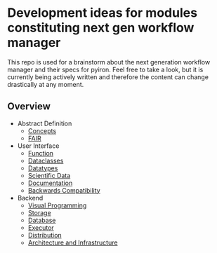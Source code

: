# Development ideas for modules constituting next gen workflow manager

This repo is used for a brainstorm about the next generation workflow manager and their specs for pyiron. Feel free to take a look, but it is currently being actively written and therefore the content can change drastically at any moment.

## Overview 
* Abstract Definition
  * [Concepts](concepts.md)
  * [FAIR](fair_assessment.md)
* User Interface
  * [Function](function.md)
  * [Dataclasses](dataclasses.md)
  * [Datatypes](datatypes.md)
  * [Scientific Data](publication.md)
  * [Documentation](documentation.md)
  * [Backwards Compatibility](backwards.md)
* Backend
  * [Visual Programming](visualprogramming.md)  
  * [Storage](storage.md)
  * [Database](database.md)
  * [Executor](executor.md)
  * [Distribution](distribution.md)
  * [Architecture and Infrastructure](architecture_and_infrastructure.md)
